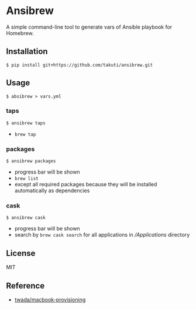 Ansibrew
========

A simple command-line tool to generate vars of Ansible playbook for Homebrew.

## Installation

```
$ pip install git+https://github.com/takuti/ansibrew.git
```

## Usage

```
$ absibrew > vars.yml
```

### taps

```
$ ansibrew taps
```

- `brew tap`

### packages

```
$ ansibrew packages
```

- progress bar will be shown
- `brew list`
- except all required packages because they will be installed automatically as dependencies

### cask

```
$ ansibrew cask
```

- progress bar will be shown
- search by `brew cask search` for all applications in */Applications* directory

## License

MIT

## Reference

- [twada/macbook-provisioning](https://github.com/twada/macbook-provisioning)
